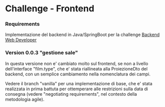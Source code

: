 # Challenge - Frontend

### Requirements

Implementazione del backend in Java/SpringBoot per la challenge [Backend Web Developer](https://www.lascaux.it/challenge/backend-web-developer/)

### Version 0.0.3 "gestione sale"

In questa versione non e' cambiato molto sul frontend, se non a livello dell'interface "film.type", che e' stata riallineata alla ProiezioneDto del backend, con un semplice cambiamento nella nomenclatura dei campi.

Vedere il branch "vanilla" per una implementazione di base, che e' stata realizzata in prima battuta per ottemperare alle restrizioni sulla data di consegna (vedere "negotiating requirements", nel contesto della metodologia agile).
